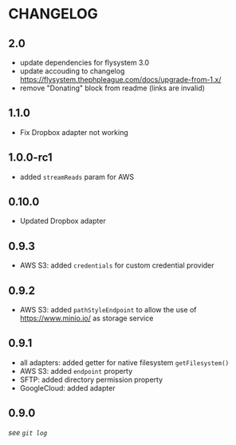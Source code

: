 # CHANGELOG

## 2.0

- update dependencies for flysystem 3.0
- update accouding to changelog https://flysystem.thephpleague.com/docs/upgrade-from-1.x/
- remove "Donating" block from readme (links are invalid)

## 1.1.0

- Fix Dropbox adapter not working

## 1.0.0-rc1

- added `streamReads` param for AWS

## 0.10.0

- Updated Dropbox adapter

## 0.9.3

- AWS S3: added `credentials` for custom credential provider

## 0.9.2

- AWS S3: added `pathStyleEndpoint` to allow the use of https://www.minio.io/ as storage service

## 0.9.1

- all adapters: added getter for native filesystem `getFilesystem()`
- AWS S3: added `endpoint` property
- SFTP: added directory permission property
- GoogleCloud: added adapter

## 0.9.0

*see `git log`*
